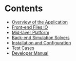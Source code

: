 <!--
SPDX-FileCopyrightText: 2024 Rivos Inc.

SPDX-License-Identifier: Apache-2.0
-->

# Contents
- [Overview of the Application](/Home/Overview-of-the-Application.md)
- [Front-end Files IO](docs/Home/Front-end-Files-IO.md)
- [Mid-layer Platform](docs/Home/Mid-layer-Platform.md)
- [Back-end Simulation Solvers](docs/Home/Back-end-Simulation-Solvers.md)
- [Installation and Configuration](docs/Home/Installation-and-Configuration.md)
- [Test Cases](docs/Home/Test-Cases.md)
- [Developer Manual](docs/Home/Developer-Manual.md)
